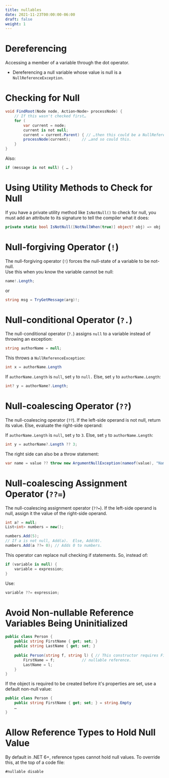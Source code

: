 ```yaml
---
title: nullables
date: 2021-11-23T00:00:00-06:00
draft: false
weight: 1
---
```


# Dereferencing
Accessing a member of a variable through the dot operator.
- Dereferencing a null variable whose value is null is a `NullReferenceException`.

# Checking for Null
```cs
void FindRoot(Node node, Action<Node> processNode) {
	// If this wasn't checked first…
	for (
		var current = node; 
		current is not null; 
		current = current.Parent) { // …then this could be a NullReference…
		processNode(current); 	  // …and so could this.
	}
}
```

Also:
```cs
if (message is not null) { … } 
```

# Using Utility Methods to Check for Null
If you have a private utility method like `IsNotNull()` to check for null, you must add an attribute to its signature to tell the compiler what it does:
```cs
private static bool IsNotNull([NotNullWhen(true)] object? obj) => obj != null;
```

# Null-forgiving Operator (`!`)
The null-forgiving operator (`!`) forces the null-state of a variable to be not-null.  
Use this when you know the variable cannot be null:
```cs
name!.Length;
```
or
```cs
string msg = TryGetMessage(arg)!;
```

# Null-conditional Operator (`?.`)
The null-conditional operator (`?.`) assigns `null` to a variable instead of throwing an exception:
```cs
string authorName = null;
```

This throws a `NullReferenceException`:
```cs
int x = authorName.Length
```

If `authorName.Length` is `null`, set `y` to `null.`  Else, set `y` to `authorName.Length`:
```cs
int? y = authorName?.Length;
```

# Null-coalescing Operator (`??`)
The null-coalescing operator (`??`).
If the left-side operand is not null, return its value.  Else, evaluate the right-side operand:

If `authorName.Length` is `null`, set `y` to `3`.  Else, set `y` to `authorName.Length`:
```cs
int y = authorName?.Length ?? 3;
```

The right side can also be a throw statement:
```cs
var name = value ?? throw new ArgumentNullException(nameof(value), "Name cannot be null.");
```

# Null-coalescing Assignment Operator (`??=`)
The null-coalescing assignment operator (`??=`). 
If the left-side operand is null, assign it the value of the right-side operand.
```cs
int a? = null;
List<int> numbers = new();

numbers.Add(5);
// If a is not null, Add(a).  Else, Add(0).
numbers.Add(a ??= 0); // Adds 0 to numbers.
```

This operator can replace null checking if statements.  So, instead of:
```cs
if (variable is null) { 
	variable = expression;
}
```

Use:
```cs
variable ??= expression;
```

# Avoid Non-nullable Reference Variables Being Uninitialized
```cs
public class Person {
	public string FirstName { get; set; }
	public string LastName { get; set; }
	
	public Person(string f, string l) {	// This constructor requires FirstName and LastName, thereby avoiding a
		FirstName = f;			  // nullable reference.
		LastName = l;
	}
}
```

If the object is required to be created before it's properties are set, use a default non-null value:
```cs
public class Person {
	public string FirstName { get; set; } = string.Empty
	…
}
```

# Allow Reference Types to Hold Null Value
By default in .NET 6+, reference types cannot hold null values.  To override this, at the top of a code file:
```cs
#nullable disable
```

